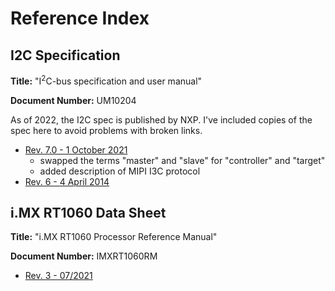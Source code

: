 # Reference Index

## I2C Specification
**Title:** "I<sup>2</sup>C-bus specification and user manual"

**Document Number:** UM10204

As of 2022, the I2C spec is published by NXP. I've included copies of the
spec here to avoid problems with broken links. 

* [Rev. 7.0 - 1 October 2021](UM10204.v7.pdf)
  * swapped the terms "master" and "slave" for "controller" and "target"
  * added description of MIPI I3C protocol
* [Rev. 6 - 4 April 2014](UM10204.v6.pdf)

## i.MX RT1060 Data Sheet
**Title:** "i.MX RT1060 Processor Reference Manual"

**Document Number:** IMXRT1060RM

* [Rev. 3 - 07/2021](IMXRT1060RM_rev3.pdf)
